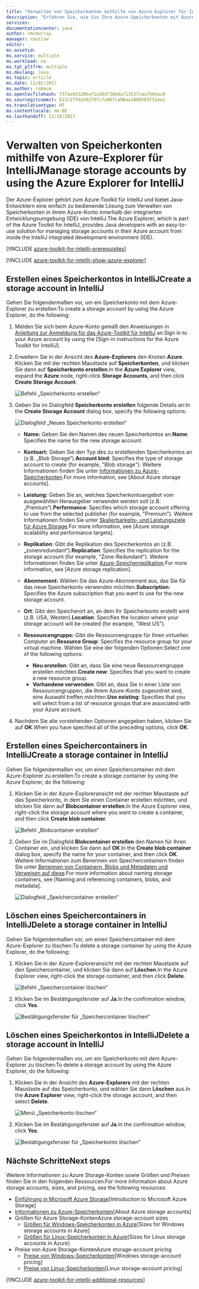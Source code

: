 ```yaml
---
title: "Verwalten von Speicherkonten mithilfe von Azure-Explorer für IntelliJ"
description: "Erfahren Sie, wie Sie Ihre Azure-Speicherkonten mit Azure-Explorer für IntelliJ verwalten."
services: 
documentationcenter: java
author: rmcmurray
manager: routlaw
editor: 
ms.assetid: 
ms.service: multiple
ms.workload: na
ms.tgt_pltfrm: multiple
ms.devlang: Java
ms.topic: article
ms.date: 11/01/2017
ms.author: robmcm
ms.openlocfilehash: f37ae653286af1e36d730bda713527caa7504ac0
ms.sourcegitcommit: 613c1ffd2e0279fc7a96fca98aa1809563f52ee1
ms.translationtype: HT
ms.contentlocale: de-DE
ms.lasthandoff: 11/18/2017
---
```

# <a name="manage-storage-accounts-by-using-the-azure-explorer-for-intellij"></a><span data-ttu-id="b9cf0-103">Verwalten von Speicherkonten mithilfe von Azure-Explorer für IntelliJ</span><span class="sxs-lookup"><span data-stu-id="b9cf0-103">Manage storage accounts by using the Azure Explorer for IntelliJ</span></span>

<span data-ttu-id="b9cf0-104">Der Azure-Explorer gehört zum Azure-Toolkit für IntelliJ und bietet Java-Entwicklern eine einfach zu bedienende Lösung zum Verwalten von Speicherkonten in ihrem Azure-Konto innerhalb der integrierten Entwicklungsumgebung (IDE) von IntelliJ.</span><span class="sxs-lookup"><span data-stu-id="b9cf0-104">The Azure Explorer, which is part of the Azure Toolkit for IntelliJ, provides Java developers with an easy-to-use solution for managing storage accounts in their Azure account from inside the IntelliJ integrated development environment (IDE).</span></span>

[!INCLUDE [azure-toolkit-for-intellij-prerequisites](../includes/azure-toolkit-for-intellij-prerequisites.md)]

[!INCLUDE [azure-toolkit-for-intellij-show-azure-explorer](../includes/azure-toolkit-for-intellij-show-azure-explorer.md)]

## <a name="create-a-storage-account-in-intellij"></a><span data-ttu-id="b9cf0-105">Erstellen eines Speicherkontos in IntelliJ</span><span class="sxs-lookup"><span data-stu-id="b9cf0-105">Create a storage account in IntelliJ</span></span>

<span data-ttu-id="b9cf0-106">Gehen Sie folgendermaßen vor, um ein Speicherkonto mit dem Azure-Explorer zu erstellen:</span><span class="sxs-lookup"><span data-stu-id="b9cf0-106">To create a storage account by using the Azure Explorer, do the following:</span></span>

1. <span data-ttu-id="b9cf0-107">Melden Sie sich beim Azure-Konto gemäß den Anweisungen in [Anleitung zur Anmeldung für das Azure-Toolkit für IntelliJ] an.</span><span class="sxs-lookup"><span data-stu-id="b9cf0-107">Sign in to your Azure account by using the [Sign-in instructions for the Azure Toolkit for IntelliJ].</span></span> 

2. <span data-ttu-id="b9cf0-108">Erweitern Sie in der Ansicht des **Azure-Explorers** den Knoten **Azure**. Klicken Sie mit der rechten Maustaste auf **Speicherkonten**, und klicken Sie dann auf **Speicherkonto erstellen**.</span><span class="sxs-lookup"><span data-stu-id="b9cf0-108">In the **Azure Explorer** view, expand the **Azure** node, right-click **Storage Accounts**, and then click **Create Storage Account**.</span></span>

   ![Befehl „Speicherkonto erstellen“][CS01]

3. <span data-ttu-id="b9cf0-110">Geben Sie im Dialogfeld **Speicherkonto erstellen** folgende Details an:</span><span class="sxs-lookup"><span data-stu-id="b9cf0-110">In the **Create Storage Account** dialog box, specify the following options:</span></span>

   ![Dialogfeld „Neues Speicherkonto erstellen“][CS02]

   * <span data-ttu-id="b9cf0-112">**Name:** Geben Sie den Namen des neuen Speicherkontos an.</span><span class="sxs-lookup"><span data-stu-id="b9cf0-112">**Name**: Specifies the name for the new storage account.</span></span>

   * <span data-ttu-id="b9cf0-113">**Kontoart:** Geben Sie den Typ des zu erstellenden Speicherkontos an (z.B. „Blob Storage“).</span><span class="sxs-lookup"><span data-stu-id="b9cf0-113">**Account kind**: Specifies the type of storage account to create (for example, "Blob storage").</span></span> <span data-ttu-id="b9cf0-114">Weitere Informationen finden Sie unter [Informationen zu Azure-Speicherkonten].</span><span class="sxs-lookup"><span data-stu-id="b9cf0-114">For more information, see [About Azure storage accounts].</span></span> 

   * <span data-ttu-id="b9cf0-115">**Leistung:** Geben Sie an, welches Speicherkontoangebot vom ausgewählten Herausgeber verwendet werden soll (z.B. „Premium“).</span><span class="sxs-lookup"><span data-stu-id="b9cf0-115">**Performance**: Specifies which storage account offering to use from the selected publisher (for example, "Premium").</span></span> <span data-ttu-id="b9cf0-116">Weitere Informationen finden Sie unter [Skalierbarkeits- und Leistungsziele für Azure Storage].</span><span class="sxs-lookup"><span data-stu-id="b9cf0-116">For more information, see [Azure storage scalability and performance targets].</span></span> 

   * <span data-ttu-id="b9cf0-117">**Replikation**: Gibt die Replikation des Speicherkontos an (z.B. „zonenredundant“).</span><span class="sxs-lookup"><span data-stu-id="b9cf0-117">**Replication**: Specifies the replication for the storage account (for example, "Zone-Redundant").</span></span> <span data-ttu-id="b9cf0-118">Weitere Informationen finden Sie unter [Azure-Speicherreplikation].</span><span class="sxs-lookup"><span data-stu-id="b9cf0-118">For more information, see [Azure storage replication].</span></span> 

   * <span data-ttu-id="b9cf0-119">**Abonnement:** Wählen Sie das Azure-Abonnement aus, das Sie für das neue Speicherkonto verwenden möchten.</span><span class="sxs-lookup"><span data-stu-id="b9cf0-119">**Subscription**: Specifies the Azure subscription that you want to use for the new storage account.</span></span>

   * <span data-ttu-id="b9cf0-120">**Ort**: Gibt den Speicherort an, an dem Ihr Speicherkonto erstellt wird (z.B. USA, Westen).</span><span class="sxs-lookup"><span data-stu-id="b9cf0-120">**Location**: Specifies the location where your storage account will be created (for example, "West US").</span></span>

   * <span data-ttu-id="b9cf0-121">**Ressourcengruppe:** Gibt die Ressourcengruppe für Ihren virtuellen Computer an.</span><span class="sxs-lookup"><span data-stu-id="b9cf0-121">**Resource Group**: Specifies the resource group for your virtual machine.</span></span> <span data-ttu-id="b9cf0-122">Wählen Sie eine der folgenden Optionen:</span><span class="sxs-lookup"><span data-stu-id="b9cf0-122">Select one of the following options:</span></span>
      * <span data-ttu-id="b9cf0-123">**Neu erstellen**: Gibt an, dass Sie eine neue Ressourcengruppe erstellen möchten.</span><span class="sxs-lookup"><span data-stu-id="b9cf0-123">**Create new**: Specifies that you want to create a new resource group.</span></span>
      * <span data-ttu-id="b9cf0-124">**Vorhandene verwenden**: Gibt an, dass Sie in einer Liste von Ressourcengruppen, die Ihrem Azure-Konto zugeordnet sind, eine Auswahl treffen möchten.</span><span class="sxs-lookup"><span data-stu-id="b9cf0-124">**Use existing**: Specifies that you will select from a list of resource groups that are associated with your Azure account.</span></span>

4. <span data-ttu-id="b9cf0-125">Nachdem Sie alle vorstehenden Optionen angegeben haben, klicken Sie auf **OK**.</span><span class="sxs-lookup"><span data-stu-id="b9cf0-125">When you have specified all of the preceding options, click **OK**.</span></span>

## <a name="create-a-storage-container-in-intellij"></a><span data-ttu-id="b9cf0-126">Erstellen eines Speichercontainers in IntelliJ</span><span class="sxs-lookup"><span data-stu-id="b9cf0-126">Create a storage container in IntelliJ</span></span>

<span data-ttu-id="b9cf0-127">Gehen Sie folgendermaßen vor, um einen Speichercontainer mit dem Azure-Explorer zu erstellen:</span><span class="sxs-lookup"><span data-stu-id="b9cf0-127">To create a storage container by using the Azure Explorer, do the following:</span></span>

1. <span data-ttu-id="b9cf0-128">Klicken Sie in der Azure-Exploreransicht mit der rechten Maustaste auf das Speicherkonto, in dem Sie einen Container erstellen möchten, und klicken Sie dann auf **Blobcontainer erstellen**.</span><span class="sxs-lookup"><span data-stu-id="b9cf0-128">In the Azure Explorer view, right-click the storage account where you want to create a container, and then click **Create blob container**.</span></span>

   ![Befehl „Blobcontainer erstellen“][CC01]

2. <span data-ttu-id="b9cf0-130">Geben Sie im Dialogfeld **Blobcontainer erstellen** den Namen für Ihren Container ein, und klicken Sie dann auf **OK**.</span><span class="sxs-lookup"><span data-stu-id="b9cf0-130">In the **Create blob container** dialog box, specify the name for your container, and then click **OK**.</span></span> <span data-ttu-id="b9cf0-131">Weitere Informationen zum Benennen von Speichercontainern finden Sie unter [Benennen von Containern, Blobs und Metadaten und Verweisen auf diese].</span><span class="sxs-lookup"><span data-stu-id="b9cf0-131">For more information about naming storage containers, see [Naming and referencing containers, blobs, and metadata].</span></span>

   ![Dialogfeld „Speichercontainer erstellen“][CC02]

## <a name="delete-a-storage-container-in-intellij"></a><span data-ttu-id="b9cf0-133">Löschen eines Speichercontainers in IntelliJ</span><span class="sxs-lookup"><span data-stu-id="b9cf0-133">Delete a storage container in IntelliJ</span></span>

<span data-ttu-id="b9cf0-134">Gehen Sie folgendermaßen vor, um einen Speichercontainer mit dem Azure-Explorer zu löschen:</span><span class="sxs-lookup"><span data-stu-id="b9cf0-134">To delete a storage container by using the Azure Explorer, do the following:</span></span>

1. <span data-ttu-id="b9cf0-135">Klicken Sie in der Azure-Exploreransicht mit der rechten Maustaste auf den Speichercontainer, und klicken Sie dann auf **Löschen**.</span><span class="sxs-lookup"><span data-stu-id="b9cf0-135">In the Azure Explorer view, right-click the storage container, and then click **Delete**.</span></span>

   ![Befehl „Speichercontainer löschen“][DC01]

2. <span data-ttu-id="b9cf0-137">Klicken Sie im Bestätigungsfenster auf **Ja**.</span><span class="sxs-lookup"><span data-stu-id="b9cf0-137">In the confirmation window, click **Yes**.</span></span>

   ![Bestätigungsfenster für „Speichercontainer löschen“][DC02]

## <a name="delete-a-storage-account-in-intellij"></a><span data-ttu-id="b9cf0-139">Löschen eines Speicherkontos in IntelliJ</span><span class="sxs-lookup"><span data-stu-id="b9cf0-139">Delete a storage account in IntelliJ</span></span>

<span data-ttu-id="b9cf0-140">Gehen Sie folgendermaßen vor, um ein Speicherkonto mit dem Azure-Explorer zu löschen:</span><span class="sxs-lookup"><span data-stu-id="b9cf0-140">To delete a storage account by using the Azure Explorer, do the following:</span></span>

1. <span data-ttu-id="b9cf0-141">Klicken Sie in der Ansicht des **Azure-Explorers** mit der rechten Maustaste auf das Speicherkonto, und wählen Sie dann **Löschen** aus.</span><span class="sxs-lookup"><span data-stu-id="b9cf0-141">In the **Azure Explorer** view, right-click the storage account, and then select **Delete**.</span></span>

   ![Menü „Speicherkonto löschen“][DS01]

2. <span data-ttu-id="b9cf0-143">Klicken Sie im Bestätigungsfenster auf **Ja**.</span><span class="sxs-lookup"><span data-stu-id="b9cf0-143">In the confirmation window, click **Yes**.</span></span>

   ![Bestätigungsfenster für „Speicherkonto löschen“][DS02]

## <a name="next-steps"></a><span data-ttu-id="b9cf0-145">Nächste Schritte</span><span class="sxs-lookup"><span data-stu-id="b9cf0-145">Next steps</span></span>

<span data-ttu-id="b9cf0-146">Weitere Informationen zu Azure Storage-Konten sowie Größen und Preisen finden Sie in den folgenden Ressourcen:</span><span class="sxs-lookup"><span data-stu-id="b9cf0-146">For more information about Azure storage accounts, sizes, and pricing, see the following resources:</span></span>

* <span data-ttu-id="b9cf0-147">[Einführung in Microsoft Azure Storage]</span><span class="sxs-lookup"><span data-stu-id="b9cf0-147">[Introduction to Microsoft Azure Storage]</span></span>
* <span data-ttu-id="b9cf0-148">[Informationen zu Azure-Speicherkonten]</span><span class="sxs-lookup"><span data-stu-id="b9cf0-148">[About Azure storage accounts]</span></span>
* <span data-ttu-id="b9cf0-149">Größen für Azure Storage-Konten</span><span class="sxs-lookup"><span data-stu-id="b9cf0-149">Azure storage-account sizes</span></span>
  * <span data-ttu-id="b9cf0-150">[Größen für Windows-Speicherkonten in Azure]</span><span class="sxs-lookup"><span data-stu-id="b9cf0-150">[Sizes for Windows storage accounts in Azure]</span></span>
  * <span data-ttu-id="b9cf0-151">[Größen für Linux-Speicherkonten in Azure]</span><span class="sxs-lookup"><span data-stu-id="b9cf0-151">[Sizes for Linux storage accounts in Azure]</span></span>
* <span data-ttu-id="b9cf0-152">Preise von Azure Storage-Konten</span><span class="sxs-lookup"><span data-stu-id="b9cf0-152">Azure storage-account pricing</span></span>
  * <span data-ttu-id="b9cf0-153">[Preise von Windows-Speicherkonten]</span><span class="sxs-lookup"><span data-stu-id="b9cf0-153">[Windows storage-account pricing]</span></span>
  * <span data-ttu-id="b9cf0-154">[Preise von Linux-Speicherkonten]</span><span class="sxs-lookup"><span data-stu-id="b9cf0-154">[Linux storage-account pricing]</span></span>

[!INCLUDE [azure-toolkit-for-intellij-additional-resources](../includes/azure-toolkit-for-intellij-additional-resources.md)]

<!-- URL List -->

[Anleitung zur Anmeldung für das Azure-Toolkit für IntelliJ]: ./azure-toolkit-for-intellij-sign-in-instructions.md
[Einführung in Microsoft Azure Storage]: /azure/storage/storage-introduction
[Informationen zu Azure-Speicherkonten]: /azure/storage/storage-create-storage-account
[Azure-Speicherreplikation]: /azure/storage/storage-redundancy
[Skalierbarkeits- und Leistungsziele für Azure Storage]: /azure/storage/storage-scalability-targets
[Benennen von Containern, Blobs und Metadaten und Verweisen auf diese]: http://go.microsoft.com/fwlink/?LinkId=255555

[Größen für Windows-Speicherkonten in Azure]: /azure/virtual-machines/virtual-machines-windows-sizes
[Größen für Linux-Speicherkonten in Azure]: /azure/virtual-machines/virtual-machines-linux-sizes
[Preise von Windows-Speicherkonten]: /pricing/details/virtual-machines/windows/
[Preise von Linux-Speicherkonten]: /pricing/details/virtual-machines/linux/

<!-- IMG List -->

[CS01]: media/azure-toolkit-for-intellij-managing-storage-accounts-using-azure-explorer/CS01.png
[CS02]: media/azure-toolkit-for-intellij-managing-storage-accounts-using-azure-explorer/CS02.png
[CC01]: media/azure-toolkit-for-intellij-managing-storage-accounts-using-azure-explorer/CC01.png
[CC02]: media/azure-toolkit-for-intellij-managing-storage-accounts-using-azure-explorer/CC02.png

[DS01]: media/azure-toolkit-for-intellij-managing-storage-accounts-using-azure-explorer/DS01.png
[DS02]: media/azure-toolkit-for-intellij-managing-storage-accounts-using-azure-explorer/DS02.png
[DC01]: media/azure-toolkit-for-intellij-managing-storage-accounts-using-azure-explorer/DC01.png
[DC02]: media/azure-toolkit-for-intellij-managing-storage-accounts-using-azure-explorer/DC02.png
